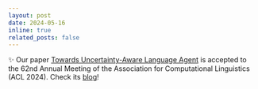 ```yaml
---
layout: post
date: 2024-05-16
inline: true
related_posts: false
---
```


:sparkles: Our paper <a href="https://aclanthology.org/2024.findings-acl.398/">Towards Uncertainty-Aware Language Agent</a> is accepted to the 62nd Annual Meeting of the Association for Computational Linguistics (ACL 2024). Check its <a href="https://uala-agent.github.io">blog</a>!
